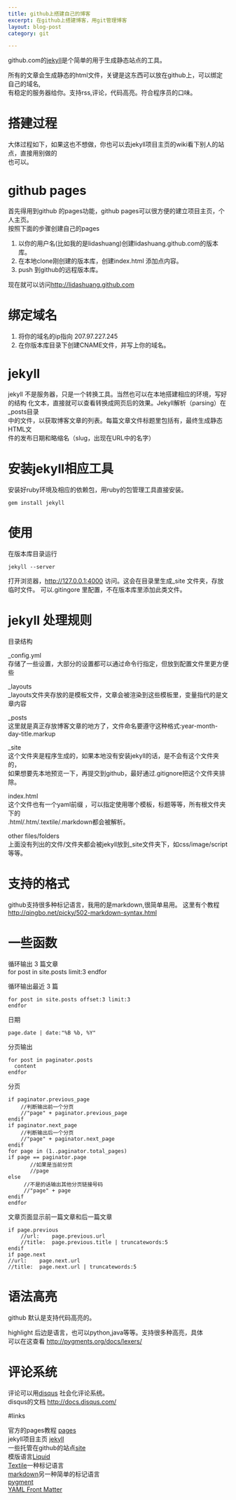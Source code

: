 ```yaml
---
title: github上搭建自己的博客
excerpt: 在github上搭建博客，用git管理博客
layout: blog-post
category: git

--- 
```


github.com的[jekyll](https://github.com/mojombo/jekyll)是个简单的用于生成静态站点的工具。     
  
所有的文章会生成静态的html文件，关键是这东西可以放在github上，可以绑定自己的域名,    
有稳定的服务器给你。支持rss,评论，代码高亮。符合程序员的口味。		

# 搭建过程
大体过程如下，如果这也不想做，你也可以去jekyll项目主页的wiki看下别人的站点，直接用别做的    
也可以。



# github pages

首先得用到github 的pages功能，github pages可以很方便的建立项目主页，个人主页。    
按照下面的步骤创建自己的pages    

1. 以你的用户名(比如我的是lidashuang)创建lidashuang.github.com的版本库。    
1. 在本地clone刚创建的版本库，创建index.html 添加点内容。
1. push 到github的远程版本库。

现在就可以访问<http://lidashuang.github.com> 

# 绑定域名

1. 将你的域名的ip指向 207.97.227.245
1. 在你版本库目录下创建CNAME文件，并写上你的域名。 

# jekyll

jekyll 不是服务器，只是一个转换工具。当然也可以在本地搭建相应的环境，写好的结构      	化文本，直接就可以查看转换成网页后的效果。Jekyll解析（parsing）在\_posts目录   
中的文件，以获取博客文章的列表。每篇文章文件标题里包括有，最终生成静态HTML文    
件的发布日期和略缩名（slug，出现在URL中的名字）		

# 安装jekyll相应工具

安装好ruby环境及相应的依赖包，用ruby的包管理工具直接安装。   
	
	gem install jekyll 

# 使用

在版本库目录运行 

	jekyll --server 

打开浏览器，<http://127.0.0.1:4000> 访问。这会在目录里生成\_site 文件夹，存放   
临时文件。 可以.gitingore 里配置，不在版本库里添加此类文件。		


# jekyll 处理规则

目录结构		

\_config.yml      
存储了一些设置，大部分的设置都可以通过命令行指定，但放到配置文件里更方便些

\_layouts     
\_layouts文件夹存放的是模板文件，文章会被渲染到这些模板里，变量指代的是文章内容

\_posts       
这里就是真正存放博客文章的地方了，文件命名要遵守这种格式:year-month-day-title.markup

\_site			
这个文件夹是程序生成的，如果本地没有安装jekyll的话，是不会有这个文件夹的，		
如果想要先本地预览一下，再提交到github，最好通过.gitignore把这个文件夹排除。

index.html		
这个文件也有一个yaml前缀 ，可以指定使用哪个模板，标题等等，所有根文件夹下的		
.html/.htm/.textile/.markdown都会被解析。

other files/folders    
上面没有列出的文件/文件夹都会被jekyll放到\_site文件夹下，如css/image/script等等。		

#  支持的格式 

github支持很多种标记语言，我用的是markdown,很简单易用。
这里有个教程
http://qingbo.net/picky/502-markdown-syntax.html


# 一些函数

循环输出 3 篇文章			
	for post in site.posts limit:3
	endfor

循环输出最近 3 篇		

	for post in site.posts offset:3 limit:3
	endfor

日期

	page.date | date:"%B %b, %Y"

分页输出

	for post in paginator.posts
	  content
	endfor

分页

	if paginator.previous_page
	    //判断输出前一个分页
	    //"page" + paginator.previous_page
	endif
	if paginator.next_page
	    //判断输出后一个分页
	    //"page" + paginator.next_page
	endif
	for page in (1..paginator.total_pages)
	if page == paginator.page
	       //如果是当前分页
	       //page
	else
	     //不是的话输出其他分页链接号码
	     //"page" + page
	endif
	endfor

文章页面显示前一篇文章和后一篇文章

	if page.previous
		//url:    page.previous.url
		//title:  page.previous.title | truncatewords:5
	endif
	if page.next
	//url:    page.next.url
	//title:  page.next.url | truncatewords:5


# 语法高亮 

github 默认是支持代码高亮的。


highlight 后边是语言，也可以python,java等等。支持很多种高亮，具体   
可以在这查看 http://pygments.org/docs/lexers/		

# 评论系统

评论可以用[disqus](http://www.disqus.com)  社会化评论系统。		
disqus的文档 http://docs.disqus.com/


#links

官方的pages教程 [pages](http://pages.github.com/)    
jekyll项目主页 [jekyll](https://github.com/mojombo/jekyll)     
一些托管在github的站点[site](https://github.com/mojombo/jekyll/wiki/Sites)      
模版语言[Liquid](https://github.com/Shopify/liquid/wiki/Liquid-for-Designers)     
[Textile](http://en.wikipedia.org/wiki/Textile_%28markup_language%29)一种标记语言     
[markdown](http://en.wikipedia.org/wiki/Markdown)另一种简单的标记语言    
[pygment](http://pygments.org/docs/lexers/)		  
[YAML Front Matter](https://github.com/mojombo/jekyll/wiki/yaml-front-matter)		  
